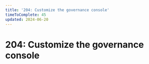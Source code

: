 ```yaml
---
title: '204: Customize the governance console'
timeToComplete: 45
updated: 2024-06-20
---
```


<QuizAlert text='Heads Up! Quiz material will be flagged like this!' />

# 204: Customize the governance console
